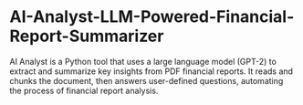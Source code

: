# AI-Analyst-LLM-Powered-Financial-Report-Summarizer
AI Analyst is a Python tool that uses a large language model (GPT-2) to extract and summarize key insights from PDF financial reports. It reads and chunks the document, then answers user-defined questions, automating the process of financial report analysis.
